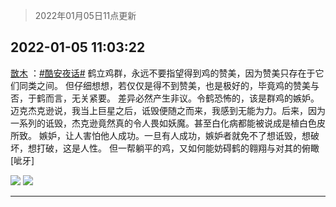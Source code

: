 > 2022年01月05日11点更新
<link rel="stylesheet" href="https://cdn.jsdelivr.net/gh/taotie6/sampleJSON@main/css/photo_show.css">
<meta name="referrer" content="no-referrer" />


 ## 2022-01-05 11:03:22 

 [㪚木](https://www.coolapk.com/feed/32607773?shareKey=NjZjZmQ0M2M3NDA1NjFkNTBhYmE~) ：<a class="feed-link-tag" href="/t/酷安夜话?type=0">#酷安夜话#</a>
鹤立鸡群，永远不要指望得到鸡的赞美，因为赞美只存在于它们同类之间。
但仔细想想，若仅仅是得不到赞美，也是极好的，毕竟鸡的赞美与否，于鹤而言，无关紧要。
差异必然产生非议。令鹤恐怖的，该是群鸡的嫉妒。
迈克杰克逊说，我当上巨星之后，诋毁便随之而来，我感到无能为力。后来<!--break-->，因为一系列的诋毁，杰克逊竟然真的令人畏如妖魔。甚至白化病都能被说成是植白色皮所致。
嫉妒，让人害怕他人成功。一旦有人成功，嫉妒者就免不了想诋毁，想破坏，想打破，这是人性。
但一帮躺平的鸡，又如何能妨碍鹤的翱翔与对其的俯瞰[呲牙] 

<div class="album">
<img class="img-item" src="http://image.coolapk.com/feed/2022/0105/11/1081091_e0d3ac63_1801_1248_207@1184x2363.jpeg" />
<img class="img-item" src="http://image.coolapk.com/feed/2019/0507/23/1081091_4586_1095@230x167.gif" />
</div>

 ------- 

